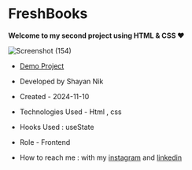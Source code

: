 # FreshBooks

**Welcome to my second project using HTML &amp; CSS ❤**

![Screenshot (154)](https://github.com/user-attachments/assets/f24af575-8bf5-423f-bd9b-fe7d3a3f851a)

- [Demo Project](https://shayanmnik.github.io/FreshBooks/)

- Developed by Shayan Nik

- Created - 2024-11-10

- Technologies Used - Html , css 

- Hooks Used : useState 

- Role - Frontend

- How to reach me : with my [instagram](https://www.instagram.com/shayan.nik_web?igsh=eGFqZ295d3B0MzJ6) and [linkedin](https://www.linkedin.com/in/shayan-nik-533594321?utm_source=share&utm_campaign=share_via&utm_content=profile&utm_medium=ios_app)
